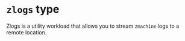 # `zlogs` type

Zlogs is a utility workload that allows you to stream `zmachine` logs to a remote location.
